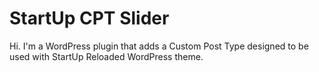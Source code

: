 StartUp CPT Slider
===

Hi. I'm a WordPress plugin that adds a Custom Post Type designed to be used with StartUp Reloaded WordPress theme.
